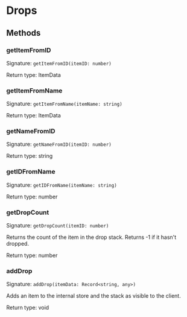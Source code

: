 # Drops





## Methods

### getItemFromID
Signature: `getItemFromID(itemID: number)`



Return type: ItemData

### getItemFromName
Signature: `getItemFromName(itemName: string)`



Return type: ItemData

### getNameFromID
Signature: `getNameFromID(itemID: number)`



Return type: string

### getIDFromName
Signature: `getIDFromName(itemName: string)`



Return type: number

### getDropCount
Signature: `getDropCount(itemID: number)`

Returns the count of the item in the drop stack. Returns -1 if it hasn't dropped.


Return type: number

### addDrop
Signature: `addDrop(itemData: Record<string, any>)`

Adds an item to the internal store and the stack as visible to the client.


Return type: void